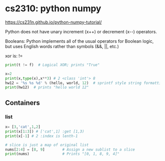 # cs2310: python numpy
https://cs231n.github.io/python-numpy-tutorial/

Python does not have unary increment (x++) or decrement (x--) operators.

Booleans: Python implements all of the usual operators for Boolean logic, but uses English words rather than symbols (&&, ||, etc.)

xor is: !=
```python
print(t != f)  # Logical XOR; prints "True" 
```
```python
x=2
print(x,type(x),x**3) # 2 <class 'int'> 8
hw12 = '%s %s %d' % (hello, world, 12)  # sprintf style string formatting
print(hw12)  # prints "hello world 12"
```
## Containers
### list
```python
x= [3,'cat',1,2]
print(x[1:3]) # ['cat',1] :get [1,3)
print(x[-1] # 2 :index is lenth-1

# slice is just a map of original list
nums[2:4] = [8, 9]        # Assign a new sublist to a slice
print(nums)               # Prints "[0, 1, 8, 9, 4]"

```

